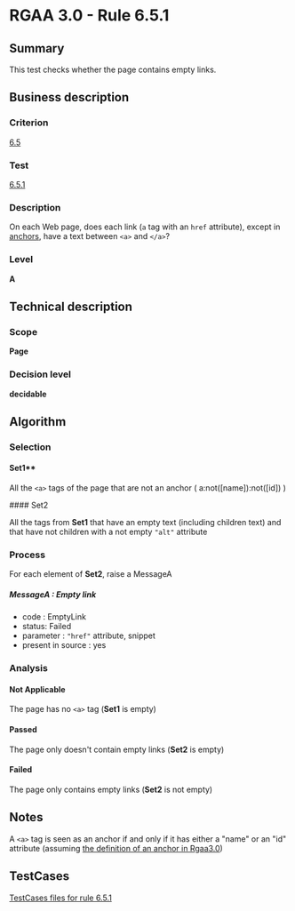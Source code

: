 # RGAA 3.0 -  Rule 6.5.1

## Summary

This test checks whether the page contains empty links.

## Business description

### Criterion

[6.5](http://disic.github.io/rgaa_referentiel_en/RGAA3.0_Criteria_English_version_v1.html#crit-6-5)

### Test

[6.5.1](http://disic.github.io/rgaa_referentiel_en/RGAA3.0_Criteria_English_version_v1.html#test-6-5-1)

### Description
On each Web page, does
    each link (<code>a</code> tag with an <code>href</code>
    attribute), except in <a href="http://disic.github.io/rgaa_referentiel_en/RGAA3.0_Glossary_English_version_v1.html#mAncreNom">anchors</a>,
    have a text between <code>&lt;a&gt;</code> and <code>&lt;/a&gt;</code>? 


### Level

**A**

## Technical description

### Scope

**Page**

### Decision level

**decidable**

## Algorithm

### Selection

#### Set1** 

All the `<a>` tags of the page that are not an anchor (
a:not([name]):not([id]) )

#### Set2

All the tags from **Set1** that have an empty text (including
children text) and that have not children with a not empty `"alt"`
attribute

### Process

For each element of **Set2**, raise a MessageA

##### MessageA : Empty link

-   code : EmptyLink
-   status: Failed
-   parameter : `"href"` attribute, snippet
-   present in source : yes

### Analysis

#### Not Applicable

The page has no `<a>` tag (**Set1** is empty)

#### Passed

The page only doesn't contain empty links (**Set2** is empty)

#### Failed

The page only contains empty links (**Set2** is not empty)

## Notes

A `<a>` tag is seen as an anchor if and only if it has either a "name" or
an "id" attribute (assuming [the definition of an anchor in Rgaa3.0](http://references.modernisation.gouv.fr/referentiel-technique-0#content-ancre))



##  TestCases 

[TestCases files for rule 6.5.1](https://github.com/Asqatasun/Asqatasun/tree/master/rules/rules-rgaa3.0/src/test/resources/testcases/rgaa30/Rgaa30Rule060501/) 


